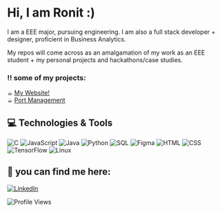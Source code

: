 # Hi, I am Ronit :)

I am a EEE major, pursuing engineering. I am also a full stack developer + designer, proficient in Business Analytics.

My repos will come across as an amalgamation of my work as an EEE student + my personal projects and hackathons/case studies.
 
### ‼ some of my projects:  
☕︎ [My Website!]()  
☕︎ [Port Management](https://greenports-byteme.vercel.app/)  


## 💻 Technologies & Tools  
![C](https://img.shields.io/badge/C-A8B9CC?style=for-the-badge&logo=c&logoColor=white) ![JavaScript](https://img.shields.io/badge/JavaScript-F7DF1E?style=for-the-badge&logo=javascript&logoColor=black) ![Java](https://img.shields.io/badge/Java-007396?style=for-the-badge&logo=java&logoColor=white) ![Python](https://img.shields.io/badge/Python-3776AB?style=for-the-badge&logo=python&logoColor=white) ![SQL](https://img.shields.io/badge/SQL-4479A1?style=for-the-badge&logo=sqlite&logoColor=white) ![Figma](https://img.shields.io/badge/Figma-F24E1E?style=for-the-badge&logo=figma&logoColor=white) ![HTML](https://img.shields.io/badge/HTML-E34F26?style=for-the-badge&logo=html5&logoColor=white) ![CSS](https://img.shields.io/badge/CSS-1572B6?style=for-the-badge&logo=css3&logoColor=white) ![TensorFlow](https://img.shields.io/badge/TensorFlow-FF6F00?style=for-the-badge&logo=tensorflow&logoColor=white) ![Linux](https://img.shields.io/badge/Linux-FCC624?style=for-the-badge&logo=linux&logoColor=black)  

## 🧭 you can find me here:  
[![LinkedIn](https://img.shields.io/badge/LinkedIn-0A66C2?style=for-the-badge&logo=linkedin&logoColor=white)](https://www.linkedin.com/in/ronit-sinha/)

![Profile Views](https://komarev.com/ghpvc/?username=solphoebus&style=flat-square&color=blueviolet)
